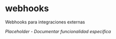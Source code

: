 # webhooks

Webhooks para integraciones externas

*Placeholder - Documentar funcionalidad específica*
